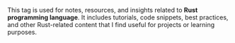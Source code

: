 This tag is used for notes, resources, and insights related to **Rust programming language**. It includes tutorials, code snippets, best practices, and other Rust-related content that I find useful for projects or learning purposes.